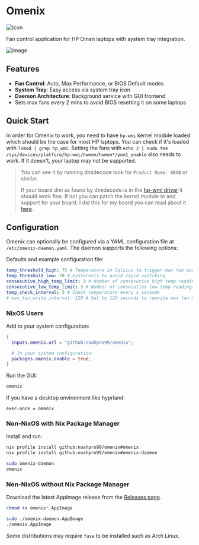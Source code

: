 # Omenix

![Icon](assets/icon.png)

Fan control application for HP Omen laptops with system tray integration.

![Image](readme-assets/image.png)

## Features

- **Fan Control**: Auto, Max Performance, or BIOS Default modes
- **System Tray**: Easy access via system tray icon
- **Daemon Architecture**: Background service with GUI frontend
- Sets max fans every 2 mins to avoid BIOS resetting it on some laptops

## Quick Start

In order for Omenix to work, you need to have `hp-wmi` kernel module loaded which should be the case for most HP laptops. You can check if it's loaded with `lsmod | grep hp_wmi`. Setting the fans with `echo 2 | sudo tee /sys/devices/platform/hp-wmi/hwmon/hwmon*/pwm1_enable` also needs to work. If it doesn't, your laptop may not be supported.

> You can see it by running dmidecode look for `Product Name: 8BAB` or similar.
>
> If your board dmi as found by dmidecode is in the [hp-wmi driver](https://github.com/torvalds/linux/blob/37816488247ddddbc3de113c78c83572274b1e2e/drivers/platform/x86/hp/hp-wmi.c#L65C3-L65C49) it should work fine.
> If not you can patch the kernel module to add support for your board. I did this for my board you can read about it [here](https://noahpro99.github.io/content/how-i-ended-up-sending-in-my-first-linux-kernel-patch).

## Configuration

Omenix can optionally be configured via a YAML configuration file at `/etc/omenix-daemon.yaml`. The daemon supports the following options:

Defaults and example configuration file:

```yaml
temp_threshold_high: 75 # Temperature in Celsius to trigger max fan mode
temp_threshold_low: 70 # Hysteresis to avoid rapid switching
consecutive_high_temp_limit: 3 # Number of consecutive high temp readings to trigger max fan mode
consecutive_low_temp_limit: 3 # Number of consecutive low temp readings to switch back to BIOS control
temp_check_interval: 5 # Check temperature every x seconds
# max_fan_write_interval: 120 # Set to 120 seconds to rewrite max fan mode every 2 minutes to avoid BIOS resetting it if needed (this is off by default)
```

### NixOS Users

Add to your system configuration:

```nix
{
  inputs.omenix.url = "github:noahpro99/omenix";

  # In your system configuration:
  packages.omenix.enable = true;
}
```

Run the GUI:

```bash
omenix
```

If you have a desktop environment like hyprland:

```
exec-once = omenix
```

### Non-NixOS with Nix Package Manager

Install and run:

```bash
nix profile install github:noahpro99/omenix#omenix
nix profile install github:noahpro99/omenix#omenix-daemon

sudo omenix-daemon
omenix
```

### Non-NixOS without Nix Package Manager

Download the latest AppImage release from the [Releases page](https://github.com/noahpro99/omenix/releases).

```bash
chmod +x omenix*.AppImage

sudo ./omenix-daemon.AppImage
./omenix.AppImage
```

Some distributions may require `fuse` to be installed such as Arch Linux.
